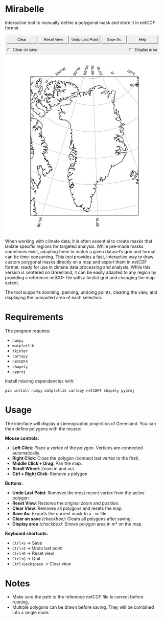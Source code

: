 # Mirabelle
Interactive tool to manually define a polygonal mask and store it in netCDF format.

<p align="center"> <img src="/img/overview.png" align="center"> </p>

When working with climate data, it is often essential to create masks that isolate specific regions for targeted analysis. While pre-made masks sometimes exist, adapting them to match a given dataset’s grid and format can be time-consuming. This tool provides a fast, interactive way to draw custom polygonal masks directly on a map and export them in netCDF format, ready for use in climate data processing and analysis. While this version is centered on Greenland, it can be easily adapted to any region by providing a reference netCDF file with a lon/lat grid and changing the map extent.

The tool supports zooming, panning, undoing points, clearing the view, and displaying the computed area of each selection.

# Requirements
The program requires:
- `numpy`
- `matplotlib`
- `tkinter`
- `cartopy`
- `netCDF4`
- `shapely`
- `pyproj`

Install missing dependencies with:
```
pip install numpy matplotlib cartopy netCDF4 shapely pyproj
```

# Usage

The interface will display a stereographic projection of Greenland. You can then define polygons with the mouse:

**Mouse controls:**
- **Left Click**: Place a vertex of the polygon. Vertices are connected automatically.
- **Right Click**: Close the polygon (connect last vertex to the first).
- **Middle Click + Drag**: Pan the map.
- **Scroll Wheel**: Zoom in and out.
- **Ctrl + Right Click**: Remove a polygon.

**Buttons:**
- **Undo Last Point**: Removes the most recent vertex from the active polygon.
- **Reset View**: Restores the original zoom and position.
- **Clear View**: Removes all polygons and resets the map.
- **Save As**: Exports the current mask to a `.nc` file.
- **Clear on save** *(checkbox)*: Clears all polygons after saving.
- **Display area** *(checkbox)*: Shows polygon area in m² on the map.

**Keyboard shortcuts:**
- `Ctrl+S` → Save
- `Ctrl+Z` → Undo last point
- `Ctrl+R` → Reset view
- `Ctrl+Q` → Quit
- `Ctrl+Backspace` → Clear view

# Notes
- Make sure the path to the reference netCDF file is correct before running.  
- Multiple polygons can be drawn before saving. They will be combined into a single mask.
